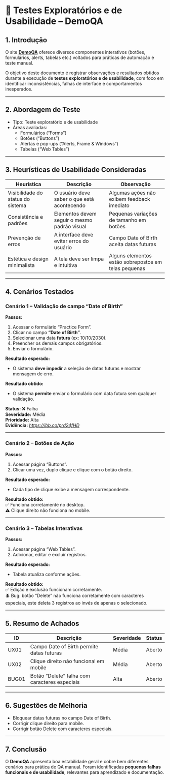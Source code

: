 # 🧠 Testes Exploratórios e de Usabilidade – DemoQA

## 1. Introdução
O site **[DemoQA](https://demoqa.com/)** oferece diversos componentes interativos (botões, formulários, alerts, tabelas etc.) voltados para práticas de automação e teste manual.

O objetivo deste documento é registrar observações e resultados obtidos durante a execução de **testes exploratórios e de usabilidade**, com foco em identificar inconsistências, falhas de interface e comportamentos inesperados.

---

## 2. Abordagem de Teste
- Tipo: Teste exploratório e de usabilidade  
- Áreas avaliadas:  
  - Formulários (“Forms”)  
  - Botões (“Buttons”)  
  - Alertas e pop-ups (“Alerts, Frame & Windows”)  
  - Tabelas (“Web Tables”)  

---

## 3. Heurísticas de Usabilidade Consideradas
| Heurística | Descrição | Observação |
|-------------|------------|-------------|
| Visibilidade do status do sistema | O usuário deve saber o que está acontecendo | Algumas ações não exibem feedback imediato |
| Consistência e padrões | Elementos devem seguir o mesmo padrão visual | Pequenas variações de tamanho em botões |
| Prevenção de erros | A interface deve evitar erros do usuário | Campo Date of Birth aceita datas futuras |
| Estética e design minimalista | A tela deve ser limpa e intuitiva | Alguns elementos estão sobrepostos em telas pequenas |

---

## 4. Cenários Testados

### Cenário 1 – Validação de campo “Date of Birth”
**Passos:**
1. Acessar o formulário “Practice Form”.  
2. Clicar no campo **“Date of Birth”**.  
3. Selecionar uma data **futura** (ex: 10/10/2030).  
4. Preencher os demais campos obrigatórios.  
5. Enviar o formulário.  

**Resultado esperado:**  
- O sistema **deve impedir** a seleção de datas futuras e mostrar mensagem de erro.  

**Resultado obtido:**  
- O sistema **permite** enviar o formulário com data futura sem qualquer validação.  

**Status:** ❌ Falha  
**Severidade:** Média  
**Prioridade:** Alta  
**Evidência:** *https://ibb.co/prd24fHD*

---

### Cenário 2 – Botões de Ação
**Passos:**
1. Acessar página “Buttons”.  
2. Clicar uma vez, duplo clique e clique com o botão direito.  

**Resultado esperado:**  
- Cada tipo de clique exibe a mensagem correspondente.  

**Resultado obtido:**  
✅ Funciona corretamente no desktop.  
⚠️ Clique direito não funciona no mobile.

---

### Cenário 3 – Tabelas Interativas
**Passos:**
1. Acessar página “Web Tables”.  
2. Adicionar, editar e excluir registros.  

**Resultado esperado:**  
- Tabela atualiza conforme ações.  

**Resultado obtido:**  
✅ Edição e exclusão funcionam corretamente.  
🪲 Bug: botão “Delete” não funciona corretamente com caracteres especiais, este deleta 3 registros ao invés de apenas o selecionado.

---

## 5. Resumo de Achados

| ID | Descrição | Severidade | Status |
|----|------------|-------------|--------|
| UX01 | Campo Date of Birth permite datas futuras | Média | Aberto |
| UX02 | Clique direito não funcional em mobile | Média | Aberto |
| BUG01 | Botão “Delete” falha com caracteres especiais | Alta | Aberto |

---

## 6. Sugestões de Melhoria
- Bloquear datas futuras no campo Date of Birth.  
- Corrigir clique direito para mobile.  
- Corrigir botão Delete com caracteres especiais.  

---

## 7. Conclusão
O **DemoQA** apresenta boa estabilidade geral e cobre bem diferentes cenários para prática de QA manual. Foram identificadas **pequenas falhas funcionais e de usabilidade**, relevantes para aprendizado e documentação.
